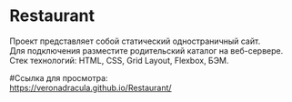 # Restaurant  

Проект представляет собой статический одностраничный сайт.  
Для подключения разместите родительский каталог на веб-сервере.  
Стек технологий: HTML, CSS, Grid Layout, Flexbox, БЭМ.  

#Ссылка для просмотра:  
https://veronadracula.github.io/Restaurant/
